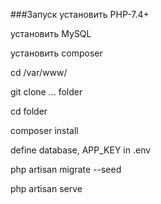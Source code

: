 ###Запуск
установить PHP-7.4+

установить MySQL

установить composer

cd /var/www/ 

git clone … folder

cd folder

composer install

define database, APP_KEY in .env

php artisan migrate --seed

php artisan serve
